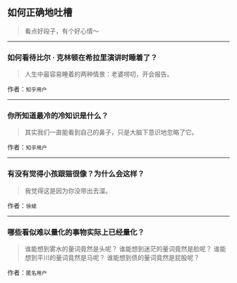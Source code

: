 ## 如何正确地吐槽

> 看点好段子，有个好心情～


 
---

### 如何看待比尔 · 克林顿在希拉里演讲时睡着了？

> 人生中最容易睡着的两种情景：老婆唠叨，开会报告。


作者：`知乎用户`

---

### 你所知道最冷的冷知识是什么？

> 其实我们一直能看到自己的鼻子，只是大脑下意识地忽略了它。


作者：`知乎用户`

---

### 有没有觉得小孩跟猫很像？为什么会这样？

> 我觉得这是因为你没带出去溜。


作者：`徐斌`

---

### 哪些看似难以量化的事物实际上已经量化？

> 谁能想到雾水的量词竟然是头呢？
> 谁能想到迷茫的量词竟然是脸呢？
> 谁能想到平川的量词竟然是马呢？
> 谁能想到债的量词竟然是屁股呢？


作者：`匿名用户`